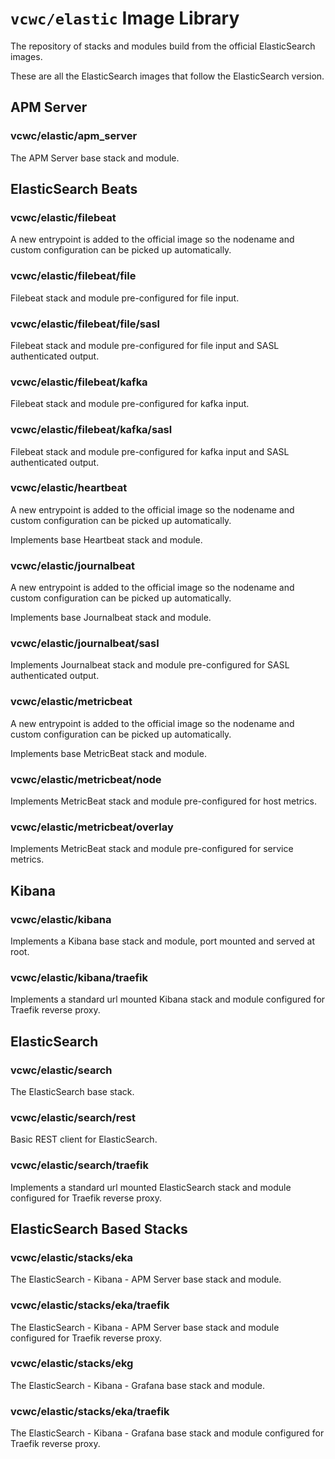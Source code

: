 # `vcwc/elastic` Image Library

The repository of stacks and modules build from the official ElasticSearch images.

These are all the ElasticSearch images that follow the ElasticSearch version.

## APM Server

### vcwc/elastic/apm_server

The APM Server base stack and module.

## ElasticSearch Beats

### vcwc/elastic/filebeat

A new entrypoint is added to the official image so the nodename and custom configuration can be picked up automatically.

### vcwc/elastic/filebeat/file

Filebeat stack and module pre-configured for file input.

### vcwc/elastic/filebeat/file/sasl

Filebeat stack and module pre-configured for file input and SASL authenticated output.

### vcwc/elastic/filebeat/kafka

Filebeat stack and module pre-configured for kafka input.

### vcwc/elastic/filebeat/kafka/sasl

Filebeat stack and module pre-configured for kafka input and SASL authenticated output.

### vcwc/elastic/heartbeat

A new entrypoint is added to the official image so the nodename and custom configuration can be picked up automatically.

Implements base Heartbeat stack and module.

### vcwc/elastic/journalbeat

A new entrypoint is added to the official image so the nodename and custom configuration can be picked up automatically.

Implements base Journalbeat stack and module.

### vcwc/elastic/journalbeat/sasl

Implements Journalbeat stack and module pre-configured for SASL authenticated output.

### vcwc/elastic/metricbeat

A new entrypoint is added to the official image so the nodename and custom configuration can be picked up automatically.

Implements base MetricBeat stack and module.

### vcwc/elastic/metricbeat/node

Implements MetricBeat stack and module pre-configured for host metrics.

### vcwc/elastic/metricbeat/overlay

Implements MetricBeat stack and module pre-configured for service metrics.

## Kibana

### vcwc/elastic/kibana

Implements a Kibana base stack and module, port mounted and served at root.

### vcwc/elastic/kibana/traefik

Implements a standard url mounted Kibana stack and module configured for Traefik reverse proxy.

## ElasticSearch

### vcwc/elastic/search

The ElasticSearch base stack.

### vcwc/elastic/search/rest

Basic REST client for ElasticSearch.

### vcwc/elastic/search/traefik

Implements a standard url mounted ElasticSearch stack and module configured for Traefik reverse proxy.

## ElasticSearch Based Stacks

### vcwc/elastic/stacks/eka

The ElasticSearch - Kibana - APM Server base stack and module.

### vcwc/elastic/stacks/eka/traefik

The ElasticSearch - Kibana - APM Server base stack and module configured for Traefik reverse proxy.

### vcwc/elastic/stacks/ekg

The ElasticSearch - Kibana - Grafana base stack and module.

### vcwc/elastic/stacks/eka/traefik

The ElasticSearch - Kibana - Grafana base stack and module configured for Traefik reverse proxy.
